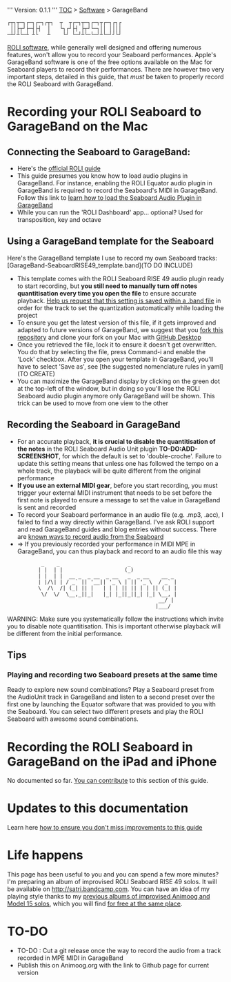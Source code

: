 '''
Version: 0.1.1
'''
[TOC](../README.md) > [Software](README.md) > GarageBand
```
┌┬┐┬─┐┌─┐┌─┐┌┬┐  ┬  ┬┌─┐┬─┐┌─┐┬┌─┐┌┐┌
 ││├┬┘├─┤├┤  │   └┐┌┘├┤ ├┬┘└─┐││ ││││
─┴┘┴└─┴ ┴└   ┴    └┘ └─┘┴└─└─┘┴└─┘┘└┘
```

[ROLI software](software.md), while generally well designed and offering numerous features, won't allow you to record your Seaboard performances. Apple's GarageBand software is one of the free options available on the Mac for Seaboard players to record their performances. There are however two very important steps, detailed in this guide, that *must* be taken to properly record the ROLI Seaboard with GarageBand.



# Recording your ROLI Seaboard to GarageBand on the Mac

## Connecting the Seaboard to GarageBand:

* Here's the [official ROLI guide](https://support.roli.com/article/using-the-seaboard-with-garageband/)
 * This guide presumes you know how to load audio plugins in GarageBand. For instance, enabling the ROLI Equator audio plugin in GarageBand is required to record the Seaboard's MIDI in GarageBand. Follow this link to [learn how to load the Seaboard Audio Plugin in GarageBand ](https://support.native-instruments.com/hc/en-us/articles/210292525-How-to-Insert-Native-Instruments-Plug-ins-in-GarageBand)
* While you can run the 'ROLI Dashboard' app... optional? Used for transposition, key and octave

## Using a GarageBand template for the Seaboard

Here's the GarageBand template I use to record my own Seaboard tracks: [GarageBand-SeaboardRISE49_template.band](TO DO INCLUDE)

* This template comes with the ROLI Seaboard RISE 49 audio plugin ready to start recording, but __you still need to manually turn off notes quantitisation every time you open the file__ to ensure accurate playback. [Help us request that this setting is saved within a .band file](TO-BE-CREATED) in order for the track to set the quantization automatically while loading the project
* To ensure you get the latest version of this file, if it gets improved and adapted to future versions of GarageBand, we suggest that you [fork this repository]() and clone your fork on your Mac with [GitHub Desktop]()
* Once you retrieved the file, lock it to ensure it doesn't get overwritten. You do that by selecting the file, press Command-i and enable the 'Lock' checkbox. After you open your template in GarageBand, you'll have to select 'Save as', see [the suggested nomenclature rules in yaml](TO CREATE)
* You can maximize the GarageBand display by clicking on the green dot at the top-left of the window, but in doing so you'll lose the ROLI Seaboard audio plugin anymore only GarageBand will be shown. This trick can be used to move from one view to the other

## Recording the Seaboard in GarageBand

* For an accurate playback, __it is crucial to disable the quantitisation of the notes__ in the ROLI Seaboard Audio Unit plugin __TO-DO:ADD-SCREENSHOT__, for which the default is set to 'double-croche'. Failure to update this setting means that unless one has followed the tempo on a whole track, the playback will be quite different from the original performance
* __If you use an external MIDI gear__, before you start recording, you must trigger your external MIDI instrument that needs to be set before the first note is played to ensure a message to set the value in GarageBand is sent and recorded  
* To record your Seaboard performance in an audio file (e.g. .mp3, .acc), I failed to find a way directly within GarageBand. I've ask ROLI support and read GarageBand guides and blog entries without success. There are [known ways to record audio from the Seaboard](Recording-audio.md)
 * => If you previously recorded your performance in MIDI MPE in GarageBand, you can thus playback and record to an audio file this way

```
           _    _                      _               
          | |  | |                    (_)              
          | |  | |  __ _  _ __  _ __   _  _ __    __ _
          | |/\| | / _` || '__|| '_ \ | || '_ \  / _` |
          \  /\  /| (_| || |   | | | || || | | || (_| |
           \/  \/  \__,_||_|   |_| |_||_||_| |_| \__, |
                                                 __/ |
                                                |___/
```
  WARNING: Make sure you systematically follow the instructions which invite you to disable note quantitisation. This is important otherwise playback will be different from the initial performance.


## Tips

### Playing and recording two Seaboard presets at the same time

Ready to explore new sound combinations? Play a Seaboard preset from the AudioUnit track in GarageBand and listen to a second preset over the first one by launching the Equator software that was provided to you with the Seaboard. You can select two different presets and play the ROLI Seaboard with awesome sound combinations.



# Recording the ROLI Seaboard in GarageBand on the iPad and iPhone

No documented so far. [You can contribute](../contribute.md) to this section of this guide.


# Updates to this documentation

Learn here [how to ensure you don't miss improvements to this guide](TO-DO)

# Life happens

This page has been useful to you and you can spend a few more minutes? I'm preparing an album of improvised ROLI Seaboard RISE 49 solos. It will be available on http://satri.bandcamp.com. You can have an idea of my playing style thanks to my [previous albums of improvised Animoog and Model 15 solos](http://animoog.org/satri), which you will find [for free at the same place](http://satri.bandcamp.com).


# TO-DO

* TO-DO : Cut a git release once the way to record the audio from a track recorded in MPE MIDI in GarageBand
* Publish this on Animoog.org with the link to Github page for current version

